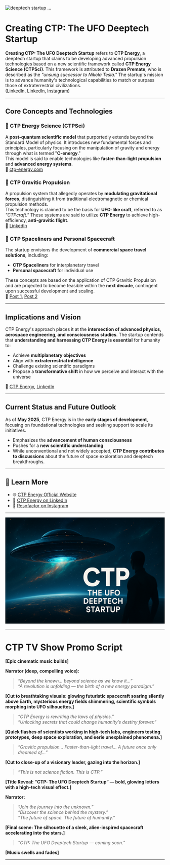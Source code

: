 
![deeptech startup ...](https://images.openai.com/thumbnails/76b3bfb0b0f988b15809b232a820b5ea.jpeg)

# Creating CTP: The UFO Deeptech Startup

**Creating CTP: The UFO Deeptech Startup** refers to **CTP Energy**, a deeptech startup that claims to be developing advanced propulsion technologies based on a new scientific framework called **CTP Energy Science (CTPSci)**. This framework is attributed to **Drazen Premate**, who is described as the *"unsung successor to Nikola Tesla."* The startup's mission is to advance humanity's technological capabilities to match or surpass those of extraterrestrial civilizations.  
([LinkedIn](https://www.linkedin.com/pulse/what-implications-deeptech-startup-has-new-science-required-slbee?trk=public_post_main-feed-card_feed-article-content), [LinkedIn](https://www.linkedin.com/pulse/what-implications-deeptech-startup-has-new-science-required-slbee?trk=public_post_main-feed-card_feed-article-content), [Instagram](https://www.instagram.com/resofactor/p/DFmIQwxRAp6/?utm_source=chatgpt.com))

---

## Core Concepts and Technologies

### 🔹 CTP Energy Science (CTPSci)
A **post-quantum scientific model** that purportedly extends beyond the Standard Model of physics. It introduces new fundamental forces and principles, particularly focusing on the manipulation of gravity and energy through what is termed "**C-energy**."  
This model is said to enable technologies like **faster-than-light propulsion** and **advanced energy systems**.  
🔗 [ctp-energy.com](https://www.ctp-energy.com/index.php/console?utm_source=chatgpt.com)

### 🔹 CTP Gravitic Propulsion
A propulsion system that allegedly operates by **modulating gravitational forces**, distinguishing it from traditional electromagnetic or chemical propulsion methods.  
This technology is claimed to be the basis for **UFO-like craft**, referred to as *"CTPcraft."* These systems are said to utilize **CTP Energy** to achieve high-efficiency, **anti-gravitic flight**.  
🔗 [LinkedIn](https://www.linkedin.com/posts/reso-factor_ufo-ctpspaceliner-ctpenergy-activity-7329820187359088640-sGdR?utm_source=chatgpt.com)

### 🔹 CTP Spaceliners and Personal Spacecraft
The startup envisions the development of **commercial space travel solutions**, including:

- **CTP Spaceliners** for interplanetary travel  
- **Personal spacecraft** for individual use  

These concepts are based on the application of CTP Gravitic Propulsion and are projected to become feasible within the **next decade**, contingent upon successful development and scaling.  
🔗 [Post 1](https://www.linkedin.com/posts/reso-factor_ctpspaceliners-newscience-postquantum-activity-7280314226168983552-RU3i?utm_source=chatgpt.com), [Post 2](https://www.linkedin.com/posts/reso-factor_ufo-ctpspaceliner-ctpenergy-activity-7329820187359088640-sGdR?utm_source=chatgpt.com)

---

## Implications and Vision

CTP Energy's approach places it at the **intersection of advanced physics, aerospace engineering, and consciousness studies**. The startup contends that **understanding and harnessing CTP Energy is essential** for humanity to:

- Achieve **multiplanetary objectives**
- Align with **extraterrestrial intelligence**
- Challenge existing scientific paradigms  
- Propose a **transformative shift** in how we perceive and interact with the universe  

🔗 [CTP Energy](https://www.ctp-energy.com/index.php/console?utm_source=chatgpt.com), [LinkedIn](https://www.linkedin.com/pulse/what-implications-deeptech-startup-has-new-science-required-slbee?trk=public_post_main-feed-card_feed-article-content)

---

## Current Status and Future Outlook

As of **May 2025**, CTP Energy is in the **early stages of development**, focusing on foundational technologies and seeking support to scale its initiatives.

- Emphasizes the **advancement of human consciousness**
- Pushes for a **new scientific understanding**
- While unconventional and not widely accepted, **CTP Energy contributes to discussions** about the future of space exploration and deeptech breakthroughs.

---

## 🔗 Learn More

- 🌐 [CTP Energy Official Website](https://www.ctp-energy.com)
- 💼 [CTP Energy on LinkedIn](https://www.linkedin.com/company/ctp-energy)
- 📸 [Resofactor on Instagram](https://www.instagram.com/resofactor/p/DFmIQwxRAp6/?utm_source=chatgpt.com)

---

<p align="center">
  <img src="https://github.com/ctp-eos/ctp-sci/raw/main/investors/images/CTP-the-deeptech-startup-behind-the-phenomena.png" width="1000px" alt="CTP Deeptech Startup"/>
</p>

---

# CTP TV Show Promo Script

**[Epic cinematic music builds]**

**Narrator (deep, compelling voice):**

> *“Beyond the known... beyond science as we know it...”*  
> *“A revolution is unfolding — the birth of a new energy paradigm.”*

**[Cut to breathtaking visuals: glowing futuristic spacecraft soaring silently above Earth, mysterious energy fields shimmering, scientific symbols morphing into UFO silhouettes.]**

> *“CTP Energy is rewriting the laws of physics.”*  
> *“Unlocking secrets that could change humanity’s destiny forever.”*

**[Quick flashes of scientists working in high-tech labs, engineers testing prototypes, deep space exploration, and eerie unexplained phenomena.]**

> *“Gravitic propulsion... Faster-than-light travel... A future once only dreamed of...”*

**[Cut to close-up of a visionary leader, gazing into the horizon.]**

> *“This is not science fiction. This is CTP.”*

**[Title Reveal: "CTP: The UFO Deeptech Startup” — bold, glowing letters with a high-tech visual effect.]**

**Narrator:**

> *“Join the journey into the unknown.”*  
> *“Discover the science behind the mystery.”*  
> *“The future of space. The future of humanity.”*

**[Final scene: The silhouette of a sleek, alien-inspired spacecraft accelerating into the stars.]**

> *“CTP: The UFO Deeptech Startup — coming soon.”*

**[Music swells and fades]**

---

